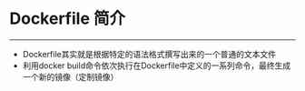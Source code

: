 # Dockerfile 简介
---
- Dockerfile其实就是根据特定的语法格式撰写出来的一个普通的文本文件
- 利用docker build命令依次执行在Dockerfile中定义的一系列命令，最终生成一个新的镜像（定制镜像）
